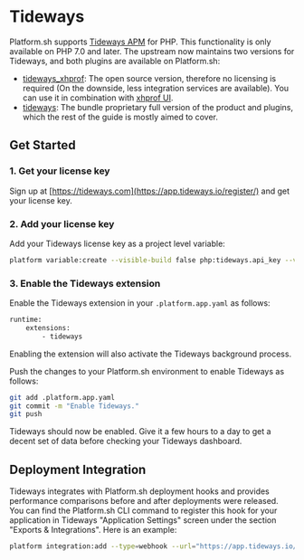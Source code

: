 # Tideways

Platform.sh supports [Tideways APM](https://tideways.com/) for PHP.  This functionality is only available on PHP 7.0 and later.
The upstream now maintains two versions for Tideways, and both plugins are available on Platform.sh:
* [tideways_xhprof](https://github.com/tideways/php-xhprof-extension): The open source version, therefore no licensing is required (On the downside, less integration services are available). You can use it in combination with [xhprof UI](https://github.com/phacility/xhprof).
* [tideways](https://tideways.com): The bundle proprietary full version of the product and plugins, which the rest of the guide is mostly aimed to cover.

## Get Started

### 1. Get your license key

Sign up at [https://tideways.com](https://app.tideways.io/register/) and get your license key.

### 2. Add your license key

Add your Tideways license key as a project level variable:

```bash
platform variable:create --visible-build false php:tideways.api_key --value '<your-license-key>'
```

### 3. Enable the Tideways extension

Enable the Tideways extension in your `.platform.app.yaml` as follows:

```bash
runtime:
    extensions:
        - tideways
```

Enabling the extension will also activate the Tideways background process.

Push the changes to your Platform.sh environment to enable Tideways as follows:

```bash
git add .platform.app.yaml
git commit -m "Enable Tideways."
git push
```

Tideways should now be enabled.  Give it a few hours to a day to get a decent set of data before checking your Tideways dashboard.

## Deployment Integration

Tideways integrates with Platform.sh deployment hooks and provides performance comparisons
before and after deployments were released. You can find the Platform.sh CLI command to register
this hook for your application in Tideways "Application Settings" screen under the section
"Exports & Integrations". Here is an example:

```bash
platform integration:add --type=webhook --url="https://app.tideways.io/api/events/external/1234/abcdefghijklmnopqrstuvwxyz1234567890"
```

